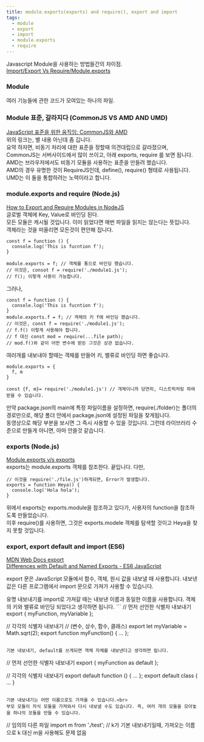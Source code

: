 ```yaml
---
title: module.exports(exports) and require(), export and import
tags:
  - module
  - export
  - import
  - module.exports
  - require
---
```


Javascript Module을 사용하는 방법들간의 차이점.<br>
[Import/Export Vs Require/Module.exports](https://arunrajeevan.medium.com/import-export-vs-require-module-exports-572f63516745)

<!--more-->
### Module
여러 기능들에 관한 코드가 모여있는 하나의 파일.<br>

### Module 표준, 갈라지다 (CommonJS VS AMD AND UMD)
[JavaScript 표준을 위한 움직임: CommonJS와 AMD](https://d2.naver.com/helloworld/12864)<br>
위의 링크는, 별 내용 아닌데 좀 깁니다.<br>
요약 하자면, 비동기 처리에 대한 표준을 정할때 의견대립으로 갈라졌으며,<br>
CommonJS는 서버사이드에서 많이 쓰이고, 아래 exports, require 를 보면 됩니다.<br>
AMD는 브라우저에서도 비동기 모듈을 사용하는 표준을 만들려 했습니다.<br>
AMD의 경우 유명한 것이 RequireJS인데, define(), require() 형태로 사용됩니다. <br>
UMD는 이 둘을 통합하려는 노력이라고 합니다.<br>

### module.exports and require (Node.js)
[How to Export and Require Modules in NodeJS](https://www.youtube.com/watch?v=pP4kjXykbio)<br>
글로벌 객체에 Key, Value로 바인딩 된다.<br>
모든 모듈은 캐시될 것입니다. 이미 읽었다면 매번 파일을 읽지는 않는다는 뜻입니다.<br>
객체라는 것을 떠올리면 모든것이 편안해 집니다.
```
const f = function () {
  console.log('This is fucntion f');
}

module.exports = f; // 객체를 통으로 바인딩 했습니다. 
// 이것은, consot f = require('./module1.js'); 
// f(); 이렇게 사용이 가능합니다.
```
그러나, 
```
const f = function () {
  console.log('This is fucntion f');
}
module.exports.f = f; // 객체의 키 f에 바인딩 했습니다. 
// 이것은, const f = require('./module1.js'); 
// f.f() 이렇게 사용해야 합니다. 
// f 대신 const mod = require(...file path); 
// mod.f()와 같이 어떤 변수에 받든 그것은 상관 없습니다.
```

여러개를 내보내야 할때는 객체를 만들어 키, 밸류로 바인딩 하면 좋습니다.
```
module.exports = {
  f, m
}
```
```
const {f, m}= require('./module1.js') // 개체이니까 당연히, 디스트럭처링 하여 받을 수 있습니다.
```
만약 package.json의 main에 특정 파일이름을 설정하면, require(./folder)는 폴더의 경로만으로, 해당 폴더 안에서 package.json에 설정된 파일을 찾게됩니다.<br>
동영상으로 해당 부분을 보시면 그 즉시 사용할 수 있을 것입니다. 그런데 라이브러리 수준으로 만들게 아니면, 아마 안쓸것 같습니다.

### exports (Node.js)
[Module.exports v/s exports](https://www.youtube.com/watch?v=Bj1v1Yfg5TU)<br>
exports는 module.exports 객체를 참조한다. 끝입니다. 다만,
```
// 이것을 require('./file.js')하게되면, Error가 발생합니다.
exports = function Heya() {
  console.log('Hola hola');
}
```
위에서 exports는 exports.module을 참조하고 있다가, 사용자의 function을 참조하도록 만들었습니다.<br>
이후 require()를 사용하면, 그것은 exports.modele 객체를 탐색할 것이고 Heya을 찾지 못할 것입니다.

### export, export default and import (ES6)
[MDN Web Docs export](https://developer.mozilla.org/ko/docs/Web/JavaScript/Reference/Statements/export)<br>
[Differences with Default and Named Exports - ES6 JavaScript](https://www.youtube.com/watch?v=RMl-ystfzoY)<br>
<p>
export 문은 JavaScript 모듈에서 함수, 객체, 원시 값을 내보낼 때 사용합니다. 내보낸 값은 다른 프로그램에서 import 문으로 가져가 사용할 수 있습니다.
</p>
유명 내보내기를 import로 가져갈 때는 내보낸 이름과 동일한 이름을 사용합니다. 객체의 키와 밸류로 바인딩 되었다고 생각하면 됩니다.
```
// 먼저 선언한 식별자 내보내기
export { myFunction, myVariable };

// 각각의 식별자 내보내기
// (변수, 상수, 함수, 클래스)
export let myVariable = Math.sqrt(2);
export function myFunction() { ... };
```

기본 내보내기, default를 쓰게되면 객체 자체를 내보낸다고 생각하면 됩니다.
```
// 먼저 선언한 식별자 내보내기
export { myFunction as default };

// 각각의 식별자 내보내기
export default function () { ... };
export default class { ... }
```

기본 내보내기는 어떤 이름으로도 가져올 수 있습니다.<br>
부모 모듈이 자식 모듈을 가져와서 다시 내보낼 수도 있습니다. 즉, 여러 개의 모듈을 모아놓을 하나의 모듈을 만들 수 있습니다.
```
// 임의의 다른 파일
import m from './test'; // k가 기본 내보내기일때, 가져오는 이름으로 k 대신 m을 사용해도 문제 없음
```